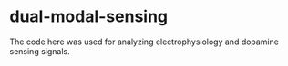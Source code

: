 # dual-modal-sensing
The code here was used for analyzing electrophysiology and dopamine sensing signals.
